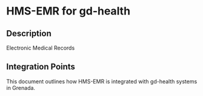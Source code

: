 # HMS-EMR for gd-health

## Description

Electronic Medical Records

## Integration Points

This document outlines how HMS-EMR is integrated with gd-health systems in Grenada.
